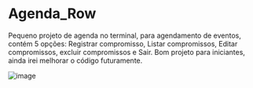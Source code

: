 # Agenda_Row
Pequeno projeto de agenda no terminal, para agendamento de eventos, contém 5 opções: Registrar compromisso, Listar compromissos, Editar compromissos, excluir compromissos e Sair. Bom projeto para iniciantes, ainda irei melhorar o código futuramente.

![image](https://github.com/user-attachments/assets/57b344f9-46c2-48c7-954a-78c8aaa0ea4d)



